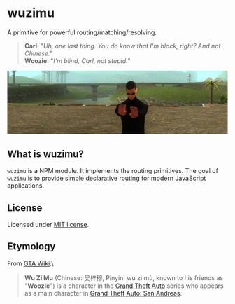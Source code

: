# wuzimu
A primitive for powerful routing/matching/resolving.

> **Carl**: "*Uh, one last thing. You do know that I'm black, right? And not Chinese.*"\
> **Woozie**: "*I'm blind, Carl, not stupid.*"

![Woozie](woozie-in-search.jpg)

## What is wuzimu?
`wuzimu` is a NPM module. It implements the routing primitives.
The goal of `wuzimu` is to provide simple declarative routing for modern JavaScript applications.

## License
Licensed under [MIT license](LICENSE).

## Etymology
From [GTA Wiki](http://gta.wikia.com/wiki/Wu_Zi_Mu):\
> **Wu Zi Mu** (Chinese: 吴梓穆, Pinyin: wú zì mù, known to his friends as "**Woozie**") is a character in the [Grand Theft Auto](http://gta.wikia.com/wiki/Grand_Theft_Auto) series who appears as a main character in [Grand Theft Auto: San Andreas](http://gta.wikia.com/wiki/Grand_Theft_Auto:_San_Andreas).

